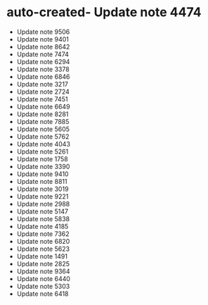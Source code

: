 # auto-created- Update note 4474
- Update note 9506
- Update note 9401
- Update note 8642
- Update note 7474
- Update note 6294
- Update note 3378
- Update note 6846
- Update note 3217
- Update note 2724
- Update note 7451
- Update note 6649
- Update note 8281
- Update note 7885
- Update note 5605
- Update note 5762
- Update note 4043
- Update note 5261
- Update note 1758
- Update note 3390
- Update note 9410
- Update note 8811
- Update note 3019
- Update note 9221
- Update note 2988
- Update note 5147
- Update note 5838
- Update note 4185
- Update note 7362
- Update note 6820
- Update note 5623
- Update note 1491
- Update note 2825
- Update note 9364
- Update note 6440
- Update note 5303
- Update note 6418
